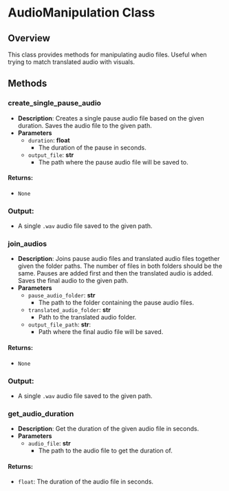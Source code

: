 # AudioManipulation Class

## Overview
This class provides methods for manipulating audio files. Useful when trying to match translated audio with visuals.

## Methods
### create_single_pause_audio
- **Description**: Creates a single pause audio file based on the given duration. Saves the audio file to the given path.
- **Parameters**
    - `duration`: **float**
        - The duration of the pause in seconds.
    - `output_file`: **str**
        - The path where the pause audio file will be saved to.
#### Returns:
- ```None```

### Output:
- A single ```.wav``` audio file saved to the given path.

### join_audios
- **Description**: Joins pause audio files and translated audio files together given the folder paths. The number of files in both folders should be the same. Pauses are added first and then the translated audio is added. Saves the final audio to the given path.
- **Parameters**
    - `pause_audio_folder`: **str**
        - The path to the folder containing the pause audio files.
    - `translated_audio_folder`: **str**
        - Path to the translated audio folder.
    - `output_file_path`: **str**:
        - Path where the final audio file will be saved.
#### Returns:
- ```None```
### Output:
- A single ```.wav``` audio file saved to the given path.

### get_audio_duration
- **Description**: Get the duration of the given audio file in seconds.
- **Parameters**
    - `audio_file`: **str**
        - The path to the audio file to get the duration of.

#### Returns:
- ```float```: The duration of the audio file in seconds.